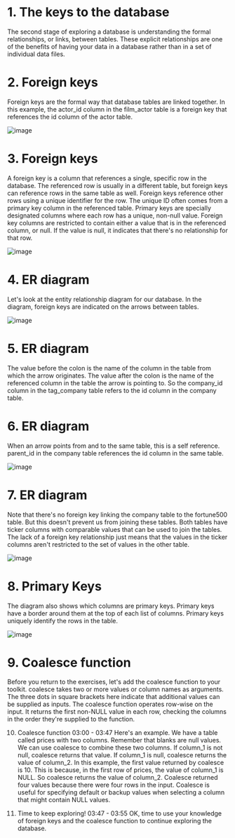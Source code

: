 # 1. The keys to the database

The second stage of exploring a database is understanding the formal relationships, or links, between tables. These explicit relationships are one of the benefits of having your data in a database rather than in a set of individual data files.

# 2. Foreign keys

Foreign keys are the formal way that database tables are linked together. In this example, the actor_id column in the film_actor table is a foreign key that references the id column of the actor table.

![image](https://github.com/artempohribnyi/datacamp/assets/113499718/8fcc7eb8-ccb1-4bd1-856f-8503208c0b2d)

# 3. Foreign keys

A foreign key is a column that references a single, specific row in the database. The referenced row is usually in a different table, but foreign keys can reference rows in the same table as well. Foreign keys reference other rows using a unique identifier for the row. The unique ID often comes from a primary key column in the referenced table. Primary keys are specially designated columns where each row has a unique, non-null value. Foreign key columns are restricted to contain either a value that is in the referenced column, or null. If the value is null, it indicates that there's no relationship for that row.

![image](https://github.com/artempohribnyi/datacamp/assets/113499718/53001533-3363-4cf6-a6d9-04cf410d52b9)

# 4. ER diagram

Let's look at the entity relationship diagram for our database. In the diagram, foreign keys are indicated on the arrows between tables.

![image](https://github.com/artempohribnyi/datacamp/assets/113499718/fbdc51cd-2d95-4953-89c4-e25e43b5db9d)

# 5. ER diagram

The value before the colon is the name of the column in the table from which the arrow originates. The value after the colon is the name of the referenced column in the table the arrow is pointing to. So the company_id column in the tag_company table refers to the id column in the company table.


# 6. ER diagram

When an arrow points from and to the same table, this is a self reference. parent_id in the company table references the id column in the same table.

![image](https://github.com/artempohribnyi/datacamp/assets/113499718/f02d3303-02b5-4b54-98a9-ad58dafffac2)

# 7. ER diagram

Note that there's no foreign key linking the company table to the fortune500 table. But this doesn't prevent us from joining these tables. Both tables have ticker columns with comparable values that can be used to join the tables. The lack of a foreign key relationship just means that the values in the ticker columns aren't restricted to the set of values in the other table.

![image](https://github.com/artempohribnyi/datacamp/assets/113499718/8e42e99b-79f7-47ba-8cb1-20fcc088e547)

# 8. Primary Keys

The diagram also shows which columns are primary keys. Primary keys have a border around them at the top of each list of columns. Primary keys uniquely identify the rows in the table.

![image](https://github.com/artempohribnyi/datacamp/assets/113499718/1e1b5ed9-e9a2-41df-9172-03722c644992)

# 9. Coalesce function

Before you return to the exercises, let's add the coalesce function to your toolkit. coalesce takes two or more values or column names as arguments. The three dots in square brackets here indicate that additional values can be supplied as inputs. The coalesce function operates row-wise on the input. It returns the first non-NULL value in each row, checking the columns in the order they're supplied to the function.


10. Coalesce function
03:00 - 03:47
Here's an example. We have a table called prices with two columns. Remember that blanks are null values. We can use coalesce to combine these two columns. If column_1 is not null, coalesce returns that value. If column_1 is null, coalesce returns the value of column_2. In this example, the first value returned by coalesce is 10. This is because, in the first row of prices, the value of column_1 is NULL. So coalesce returns the value of column_2. Coalesce returned four values because there were four rows in the input. Coalesce is useful for specifying default or backup values when selecting a column that might contain NULL values.

11. Time to keep exploring!
03:47 - 03:55
OK, time to use your knowledge of foreign keys and the coalesce function to continue exploring the database.
